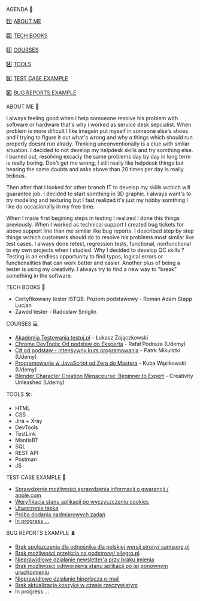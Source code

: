 

<a name="">AGENDA :pencil:</a>

:one: [ABOUT ME](#aboutme)

2️⃣ [TECH BOOKS](#techbooks)

:three: [COURSES](#courses)

:four: [TOOLS](#tools)

:five: [TEST CASE EXAMPLE](#TCE)

:six: [BUG REPORTS EXAMPLE](#BRE)

<a name="aboutme">ABOUT ME :mag_right:</a>


I always feeling good when I help somoeone resolve his problem with software or hardware that's why i worked as service desk sepcialist. When problem is more dificult I like imagein put myself in someone else's shoes and I trying to figure it out what's wrong and why a things which should run properly doesnt run alrady. Thinking unconventionally is a clue with smilar situation. I decided to not develop my helpdesk skills and try somthing else. I burned out, resolving excacly the same problems day by day in long term is really boring. Don't get me wrong, I still really like helpdesk things but hearing the same doubts and asks above than 20 times per day is really tedious.

Then after that I looked for other branch IT to develop my skills wchich will guarantee job. I decided to start somthing in 3D graphic. I always want's to try modeling and texturing but I fast realized it's just my hobby somthing I like do occasionally in my free time. 


When I made first begining steps in testing I realized I done this things previously. When I worked as technical support I created bug tickets for above support line than me similar like bug reports. I described step by step things wchich customers should do to resolve his problems most similar like test cases. I always done retest, regression tests, functional, nonfunctional to my own projects when I studied. Why I decided to develop QC skills ? Testing is an endless opportunity to find typos, logical errors or functionalities that can work better and easier. Another plus of being a tester is using my creativity. I always try to find a new way to "break" something in the software.

<a name="techbooks">TECH BOOKS :book:</a>
<ul>
<li>Certyfikowany tester ISTQB. Poziom podstawowy - Roman Adam Stapp Lucjan </li>
<li>Zawód tester - Radosław Smiglin</li>
</ul>

<a name="courses">COURSES :computer:</a>
<ul>
<li><a href="https://testuj.pl">Akademia Testowania testuj.pl</a> - Łukasz Zajączkowski</li>
<li><a href="https://www.udemy.com/course/chrome-devtools-od-podstaw-do-eksperta/">Chrome DevTools: Od podstaw do Eksperta</a> - Rafał Podraza (Udemy)</li>
<li><a href="https://www.udemy.com/course/kurs-c-sharp-od-podstaw">C# od podstaw - intensywny kurs programowania</a> - Patrk Mikulstki (Udemy)</li>
<li><a href="https://www.udemy.com/course/kurs-programowanie-w-javascript-od-zera-do-mastera">Programowanie w JavaScript od Zera do Mastera</a> - Kuba Wąsikowski (Udemy)</li>
<li><a href="https://www.udemy.com/course/blender-character-creation-megacourse-beginner-to-expert">Blender Character Creation Megacourse: Beginner to Expert</a> - Creativity Unleashed (Udemy)</li>
</ul>

<a name="tools">TOOLS 🛠️:</a>
<ul>
<li>HTML</li> 
<li>CSS</li> 
<li>Jira + Xray</li>
<li>DevTools</li>
<li>TestLink</li>
<li>MantisBT</li>
<li>SQL</li>
<li>REST API</li>
<li>Postman</li>
<li>JS</li>

</ul>

<a name="TCE">TEST CASE EXAMPLE :page_with_curl:</a>
<ul>
<li><a href="https://drive.google.com/file/d/1YYm9NS2ykpA6GD-H-tLS2p71ykGnF38q/view?usp=sharing"> Sprawdzenie możliwości sprawdzenia informacji o gwarancji / apple.com</a></li>
<li><a href="https://drive.google.com/drive/folders/1_HM3yHIzw2GFc0O9IAqJqBUPi4thSRZY"> Weryfikacja stanu aplikacji po wyczyszczeniu cookies</a></li>
<li><a href="https://drive.google.com/file/d/11VM_iNDGfHXjgeGdpQxzJxt16Sc32uoq/view?usp=sharing">Utworzenie taska</a></li>
<li><a href="https://drive.google.com/file/d/1GAr_AXUxh6u96Flvhz3GY7mj26dN6g7I/view?usp=sharing"</a>Próba dodania nadmiarowych zadań</li>
<li>In progress ...</li>
</ul>

<a name="BRE">BUG REPORTS EXAMPLE :beetle:</a>
  
<ul>
<li><a href="https://drive.google.com/file/d/1R8ff4BD-6C3Lu8R4wtxM7e1o5PRj3R7Z/view?usp=sharing">Brak spolszczenia dla odnośnika dla polskiej wersji strony/ samsung.pl</a></li>
<li><a href="https://drive.google.com/file/d/187ZUiVl_HymqX0tVFV-hpM-XUfyZma10/view?usp=sharing">Brak możliwości przejścia na podstronę/ allegro.pl</a></li>
<li><a href="https://drive.google.com/file/d/1TFUx1HSuDsbhZuv6cEDOiyEXKxusKb6a/view?usp=sharing">Nieprawidłowe działanie newsletter'a przy braku imienia</a></li>
<li><a href="https://drive.google.com/file/d/1J-LogWTKIycH8N0SK3OT4yAq_AFhQIZg/view?usp=sharing">Brak możliwości odtworzenia stanu aplikacji po jej ponownym uruchomieniu</a> </li>
<li><a href="https://drive.google.com/file/d/1aFLOxSaKWEbvLqnevdh8ujwdf8qR4DNA/view?usp=sharing">Nieprawidłowe działanie hiperłącza e-mail</a></li>
<li><a href="https://drive.google.com/file/d/1BWlsXvyAHMoRyRlyYXxpNa8qHKfW2OM4/view?usp=sharing">Brak aktualizacja koszyka w czasie rzeczywistym</a></li>
<li>In progress ...</li>
</ul>

